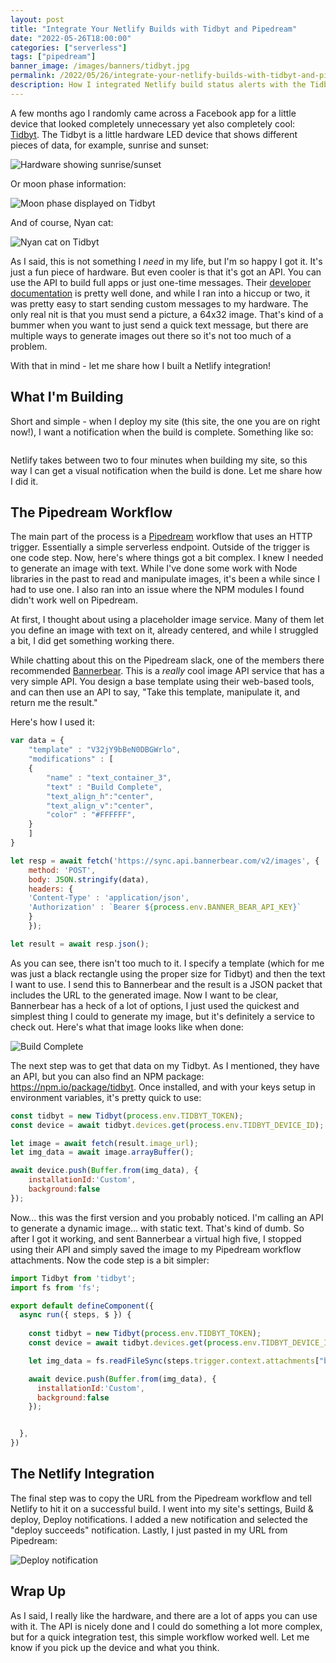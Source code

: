```yaml
---
layout: post
title: "Integrate Your Netlify Builds with Tidbyt and Pipedream"
date: "2022-05-26T18:00:00"
categories: ["serverless"]
tags: ["pipedream"]
banner_image: /images/banners/tidbyt.jpg
permalink: /2022/05/26/integrate-your-netlify-builds-with-tidbyt-and-pipedream
description: How I integrated Netlify build status alerts with the Tidbyt device, using Pipedream of course
---
```


A few months ago I randomly came across a Facebook app for a little device that looked completely unnecessary yet also completely cool: [Tidbyt](https://tidbyt.com/). The Tidbyt is a little hardware LED device that shows different pieces of data, for example, sunrise and sunset:

<p>
<img data-src="https://static.raymondcamden.com/images/2022/05/tid1.jpg" alt="Hardware showing sunrise/sunset" class="lazyload imgborder imgcenter">
</p>

Or moon phase information:

<p>
<img data-src="https://static.raymondcamden.com/images/2022/05/tid2.jpg" alt="Moon phase displayed on Tidbyt" class="lazyload imgborder imgcenter">
</p>

And of course, Nyan cat:

<p>
<img data-src="https://static.raymondcamden.com/images/2022/05/tid3.jpg" alt="Nyan cat on Tidbyt" class="lazyload imgborder imgcenter">
</p>

As I said, this is not something I *need* in my life, but I'm so happy I got it. It's just a fun piece of hardware. But even cooler is that it's got an API. You can use the API to build full apps or just one-time messages. Their [developer documentation](https://tidbyt.dev/) is pretty well done, and while I ran into a hiccup or two, it was pretty easy to start sending custom messages to my hardware. The only real nit is that you must send a picture, a 64x32 image. That's kind of a bummer when you want to just send a quick text message, but there are multiple ways to generate images out there so it's not too much of a problem. 

With that in mind - let me share how I built a Netlify integration!

## What I'm Building

Short and simple - when I deploy my site (this site, the one you are on right now!), I want a notification when the build is complete. Something like so:

<p>
<img data-src="https://static.raymondcamden.com/images/2022/05/tid.jpg" alt="" class="lazyload imgborder imgcenter">
</p>

Netlify takes between two to four minutes when building my site, so this way I can get a visual notification when the build is done. Let me share how I did it.

## The Pipedream Workflow

The main part of the process is a [Pipedream](https://pipedream.com) workflow that uses an HTTP trigger. Essentially a simple serverless endpoint. Outside of the trigger is one code step. Now, here's where things got a bit complex. I knew I needed to generate an image with text. While I've done some work with Node libraries in the past to read and manipulate images, it's been a while since I had to use one. I also ran into an issue where the NPM modules I found didn't work well on Pipedream.

At first, I thought about using a placeholder image service. Many of them let you define an image with text on it, already centered, and while I struggled a bit, I did get something working there. 

While chatting about this on the Pipedream slack, one of the members there recommended [Bannerbear](https://www.bannerbear.com/). This is a *really* cool image API service that has a very simple API. You design a base template using their web-based tools, and can then use an API to say, "Take this template, manipulate it, and return me the result." 

Here's how I used it:

```js
var data = {
    "template" : "V32jY9bBeN0DBGWrlo",
    "modifications" : [
    {
        "name" : "text_container_3",
        "text" : "Build Complete",
        "text_align_h":"center",
        "text_align_v":"center",
        "color" : "#FFFFFF",
    }
    ]
}

let resp = await fetch('https://sync.api.bannerbear.com/v2/images', {
    method: 'POST',
    body: JSON.stringify(data),
    headers: {
    'Content-Type' : 'application/json',
    'Authorization' : `Bearer ${process.env.BANNER_BEAR_API_KEY}`
    }
    });

let result = await resp.json();
```

As you can see, there isn't too much to it. I specify a template (which for me was just a black rectangle using the proper size for Tidbyt) and then the text I want to use. I send this to Bannerbear and the result is a JSON packet that includes the URL to the generated image. Now I want to be clear, Bannerbear has a heck of a lot of options, I just used the quickest and simplest thing I could to generate my image, but it's definitely a service to check out. Here's what that image looks like when done:

<p>
<img data-src="https://static.raymondcamden.com/images/2022/05/complete.png" alt="Build Complete" class="lazyload imgborder imgcenter">
</p>

The next step was to get that data on my Tidbyt. As I mentioned, they have an API, but you can also find an NPM package: <https://npm.io/package/tidbyt>. Once installed, and with your keys setup in environment variables, it's pretty quick to use:

```js
const tidbyt = new Tidbyt(process.env.TIDBYT_TOKEN);
const device = await tidbyt.devices.get(process.env.TIDBYT_DEVICE_ID);

let image = await fetch(result.image_url);
let img_data = await image.arrayBuffer();

await device.push(Buffer.from(img_data), {
    installationId:'Custom',
    background:false
});
```

Now... this was the first version and you probably noticed. I'm calling an API to generate a dynamic image... with static text. That's kind of dumb. So after I got it working, and sent Bannerbear a virtual high five, I stopped using their API and simply saved the image to my Pipedream workflow attachments. Now the code step is a bit simpler:

```js
import Tidbyt from 'tidbyt';
import fs from 'fs';

export default defineComponent({
  async run({ steps, $ }) {
    
    const tidbyt = new Tidbyt(process.env.TIDBYT_TOKEN);
    const device = await tidbyt.devices.get(process.env.TIDBYT_DEVICE_ID);

    let img_data = fs.readFileSync(steps.trigger.context.attachments["build_complete.png"]);

    await device.push(Buffer.from(img_data), {
      installationId:'Custom',
      background:false
    });


  },
})
```

## The Netlify Integration

The final step was to copy the URL from the Pipedream workflow and tell Netlify to hit it on a successful build. I went into my site's settings, Build &amp; deploy, Deploy notifications. I added a new notification and selected the "deploy succeeds" notification. Lastly, I just pasted in my URL from Pipedream:

<p>
<img data-src="https://static.raymondcamden.com/images/2022/05/tid4.jpg" alt="Deploy notification" class="lazyload imgborder imgcenter">
</p>

## Wrap Up

As I said, I really like the hardware, and there are a lot of apps you can use with it. The API is nicely done and I could do something a lot more complex, but for a quick integration test, this simple workflow worked well. Let me know if you pick up the device and what you think.